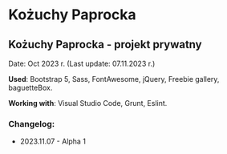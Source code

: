 # Kożuchy Paprocka
<h2>Kożuchy Paprocka - projekt prywatny</h2>
<p>Date: Oct 2023 r. (Last update: 07.11.2023 r.)</p>
<p><strong>Used</strong>: Bootstrap 5, Sass, FontAwesome, jQuery, Freebie gallery, baguetteBox.</p>
<p><strong>Working with</strong>: Visual Studio Code, Grunt, Eslint.</p>
<h3>Changelog:</h3>
<ul>
  <li>2023.11.07 - Alpha 1</li>
</ul>